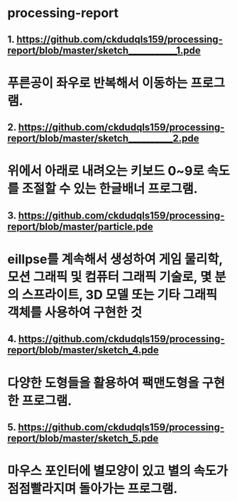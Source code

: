 # processing-report
## 1. https://github.com/ckdudqls159/processing-report/blob/master/sketch___________1.pde 
# 푸른공이 좌우로 반복해서 이동하는 프로그램.

## 2. https://github.com/ckdudqls159/processing-report/blob/master/sketch__________2.pde
# 위에서 아래로 내려오는 키보드 0~9로 속도를 조절할 수 있는 한글배너 프로그램.

## 3. https://github.com/ckdudqls159/processing-report/blob/master/particle.pde
# eillpse를 계속해서 생성하여 게임 물리학, 모션 그래픽 및 컴퓨터 그래픽 기술로, 몇 분의 스프라이트, 3D 모델 또는 기타 그래픽 객체를 사용하여 구현한 것

## 4. https://github.com/ckdudqls159/processing-report/blob/master/sketch_4.pde
# 다양한 도형들을 활용하여 팩맨도형을 구현한 프로그램.

## 5. https://github.com/ckdudqls159/processing-report/blob/master/sketch_5.pde
# 마우스 포인터에 별모양이 있고 별의 속도가 점점빨라지며 돌아가는 프로그램.
